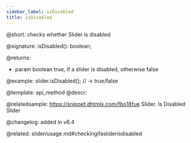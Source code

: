 ```yaml
---
sidebar_label: isDisabled
title: isDisabled
---          
```


@short: checks whether Slider is disabled

@signature:  isDisabled(): boolean;

@returns:
- param	boolean		true, if a slider is disabled, otherwise false

@example:
slider.isDisabled(); // -> true/false

@template: api_method
@descr:

@relatedsample: https://snippet.dhtmlx.com/fbo18fue	Slider. Is Disabled Slider

@changelog: added in v6.4

@related: slider/usage.md#checkingifasliderisdisabled